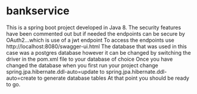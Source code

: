 # bankservice
This is a spring boot project developed in Java 8. 
The security features have been commented out but if needed the endpoints can be secure by OAuth2...which is use of a jwt endpoint
To access the endpoints use http://localhost:8080/swagger-ui.html
The database that was used in this case was a postgres database however it can be changed by switching the driver in the pom.xml file to your database of choice
Once you have changed the database when you first run your project change spring.jpa.hibernate.ddl-auto=update to spring.jpa.hibernate.ddl-auto=create to generate database tables
At that point you should be ready to go.
